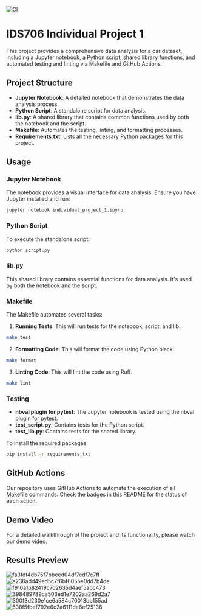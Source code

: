 [![CI](https://github.com/yabeizeng1121/individual_project_1/actions/workflows/cicd.yml/badge.svg)](https://github.com/yabeizeng1121/individual_project_1/actions/workflows/cicd.yml)
# IDS706 Individual Project 1 

This project provides a comprehensive data analysis for a car dataset, including a Jupyter notebook, a Python script, shared library functions, and automated testing and linting via Makefile and GitHub Actions.

## Project Structure

- **Jupyter Notebook**: A detailed notebook that demonstrates the data analysis process.
- **Python Script**: A standalone script for data analysis.
- **lib.py**: A shared library that contains common functions used by both the notebook and the script.
- **Makefile**: Automates the testing, linting, and formatting processes.
- **Requirements.txt**: Lists all the necessary Python packages for this project.

## Usage

### Jupyter Notebook

The notebook provides a visual interface for data analysis. Ensure you have Jupyter installed and run:

```bash
jupyter notebook individual_project_1.ipynb
```

### Python Script

To execute the standalone script:

```bash
python script.py
```

### lib.py

This shared library contains essential functions for data analysis. It's used by both the notebook and the script.

### Makefile

The Makefile automates several tasks:

1. **Running Tests**: This will run tests for the notebook, script, and lib.

```bash
make test
```

2. **Formatting Code**: This will format the code using Python black.

```bash
make format
```

3. **Linting Code**: This will lint the code using Ruff.

```bash
make lint
```

### Testing

- **nbval plugin for pytest**: The Jupyter notebook is tested using the nbval plugin for pytest.
- **test_script.py**: Contains tests for the Python script.
- **test_lib.py**: Contains tests for the shared library.

To install the required packages:

```bash
pip install -r requirements.txt
```

## GitHub Actions

Our repository uses GitHub Actions to automate the execution of all Makefile commands. Check the badges in this README for the status of each action.

## Demo Video

For a detailed walkthrough of the project and its functionality, please watch our [demo video](YOUR_YOUTUBE_LINK_HERE).

## Results Preview

![fa3fdf4db75f7bbeed04df7edf7c7ff](https://github.com/yabeizeng1121/individual_project_1/assets/143656459/9f2be7eb-207c-40fb-b969-0ba41fb75eec)
![e236add49ed5c7f6bf6055e0dd7b4de](https://github.com/yabeizeng1121/individual_project_1/assets/143656459/67009f50-52ba-4a33-9b5a-c5f2d99469b9)
![f916a1b82419c7d2635d4aef5abc473](https://github.com/yabeizeng1121/individual_project_1/assets/143656459/87085dc6-87e7-4aed-90b9-b393276d6007)
![398489789ca503ed1e7202aa269d2a7](https://github.com/yabeizeng1121/individual_project_1/assets/143656459/c290a8b9-346d-40b5-b8fa-2d55886b8dfb)
![300f3d230e1ce6a584c70013bb155ad](https://github.com/yabeizeng1121/individual_project_1/assets/143656459/ce469437-c82d-4904-a671-afeb9a678e5e)
![538f5fbef792e6c2a6111de6ef25136](https://github.com/yabeizeng1121/individual_project_1/assets/143656459/d0963fd9-e701-4f3e-9547-943f5902c786)


